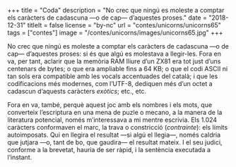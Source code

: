 +++
title = "Coda"
description = "No crec que ningú es moleste a comptar els caràcters de cadascuna —o de cap— d’aquestes proses."
date = "2018-12-31"
titleIt = false
license = "by-nc"
url = "contes/unicorns/unicorns65"
tags = ["contes"]
image = "/contes/unicorns/images/unicorns65.jpg"
+++

No crec que ningú es moleste a comptar els caràcters de cadascuna —o de cap— d’aquestes proses: si és que algú es molestava a llegir-les. Fora en va, per tant, aclarir que la memòria RAM lliure d’un ZX81 era tot just d’uns centenars de bytes; o que era ampliable fins a 64 KB; o que el codi ASCII ni tan sols era compatible amb les vocals accentuades del català; i que les codificacions més modernes, com l’UTF-8, dediquen més d’un octet a cadascun d’aquests caràcters *exòtics*; etc., etc.

Fora en va, també, perquè aquest joc amb els nombres i els mots, que converteix l’escriptura en una mena de puzle o mecano, a la manera de la literatura potencial, només m’interessava a mi mentre escrivia. Els 1.024 caràcters conformaven el marc, la trava o constricció (*contrainte*): els límits autoimposats. Qui en llegira el resultat —si algú el llegia—, només caldria que jutjara —o, tant de bo, que gaudira— el resultat mateix. I el seu judici, conforme a la brevetat, hauria de ser ràpid, i la sentència executada a l’instant.

